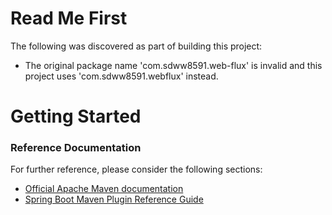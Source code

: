 # Read Me First
The following was discovered as part of building this project:

* The original package name 'com.sdww8591.web-flux' is invalid and this project uses 'com.sdww8591.webflux' instead.

# Getting Started

### Reference Documentation
For further reference, please consider the following sections:

* [Official Apache Maven documentation](https://maven.apache.org/guides/index.html)
* [Spring Boot Maven Plugin Reference Guide](https://docs.spring.io/spring-boot/docs/2.2.5.RELEASE/maven-plugin/)

